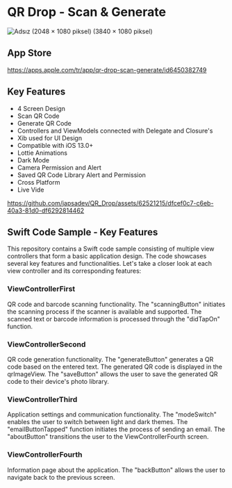 # QR Drop - Scan & Generate

![Adsız (2048 × 1080 piksel) (3840 × 1080 piksel)](https://github.com/japsadev/QR_Drop/assets/62521215/e59302e2-73de-4c7e-a321-8d741e1760ee)

## App Store 
https://apps.apple.com/tr/app/qr-drop-scan-generate/id6450382749

## Key Features

* 4 Screen Design
* Scan QR Code
* Generate QR Code
* Controllers and ViewModels connected with Delegate and Closure's
* Xib used for UI Design
* Compatible with iOS 13.0+
* Lottie Animations
* Dark Mode
* Camera Permission and Alert
* Saved QR Code Library Alert and Permission
* Cross Platform
* Live Vide

https://github.com/japsadev/QR_Drop/assets/62521215/dfcef0c7-c6eb-40a3-81d0-df6292814462



## Swift Code Sample - Key Features
This repository contains a Swift code sample consisting of multiple view controllers that form a basic application design. The code showcases several key features and functionalities. Let's take a closer look at each view controller and its corresponding features:

<h3> ViewControllerFirst </h3> 

QR code and barcode scanning functionality.
The "scanningButton" initiates the scanning process if the scanner is available and supported.
The scanned text or barcode information is processed through the "didTapOn" function.

<h3> ViewControllerSecond </h3> 

QR code generation functionality.
The "generateButton" generates a QR code based on the entered text.
The generated QR code is displayed in the qrImageView.
The "saveButton" allows the user to save the generated QR code to their device's photo library.

<h3> ViewControllerThird </h3> 

Application settings and communication functionality.
The "modeSwitch" enables the user to switch between light and dark themes.
The "emailButtonTapped" function initiates the process of sending an email.
The "aboutButton" transitions the user to the ViewControllerFourth screen.

<h3> ViewControllerFourth </h3> 

Information page about the application.
The "backButton" allows the user to navigate back to the previous screen.



